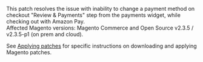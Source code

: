 This patch resolves the issue with inability to change a payment method on checkout "Review & Payments" step from the payments widget, while checking out with Amazon Pay.  
Affected Magento versions: Magento Commerce and Open Source v2.3.5 / v2.3.5-p1 (on prem and cloud).

See [Applying patches](https://devdocs.magento.com/guides/v2.3/comp-mgr/patching.html) for specific instructions on downloading and applying Magento patches.
